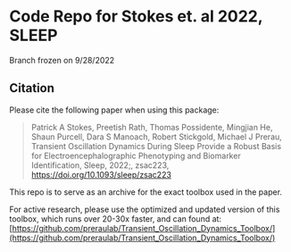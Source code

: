 # Code Repo for Stokes et. al 2022, SLEEP

Branch frozen on 9/28/2022

## Citation

Please cite the following paper when using this package: 
> Patrick A Stokes, Preetish Rath, Thomas Possidente, Mingjian He, Shaun Purcell, Dara S Manoach, Robert Stickgold, Michael J Prerau, Transient Oscillation Dynamics During Sleep Provide a Robust Basis for Electroencephalographic Phenotyping and Biomarker Identification, Sleep, 2022;, zsac223, https://doi.org/10.1093/sleep/zsac223

This repo is to serve as an archive for the exact toolbox used in the paper.

For active research, please use the optimized and updated version of this toolbox, which runs over 20-30x faster, and can found at:
[https://github.com/preraulab/Transient_Oscillation_Dynamics_Toolbox/](https://github.com/preraulab/Transient_Oscillation_Dynamics_Toolbox/)
